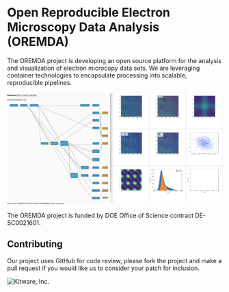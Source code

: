# Open Reproducible Electron Microscopy Data Analysis (OREMDA)

The OREMDA project is developing an open source platform for the analysis and visualization of electron microcopy data sets. We are leveraging container technologies to encapsulate processing into scalable, reproducible pipelines. 

<img src="https://github.com/OpenChemistry/oremda/blob/master/docs/images/peak.png?raw=true" >

The OREMDA project is funded by DOE Office of Science contract DE-SC0021601.


Contributing
------------

Our project uses GitHub for code review, please fork the project and make a
pull request if you would like us to consider your patch for inclusion.

![Kitware, Inc.][KitwareLogo]

  [KitwareLogo]: http://www.kitware.com/img/small_logo_over.png "Kitware"
